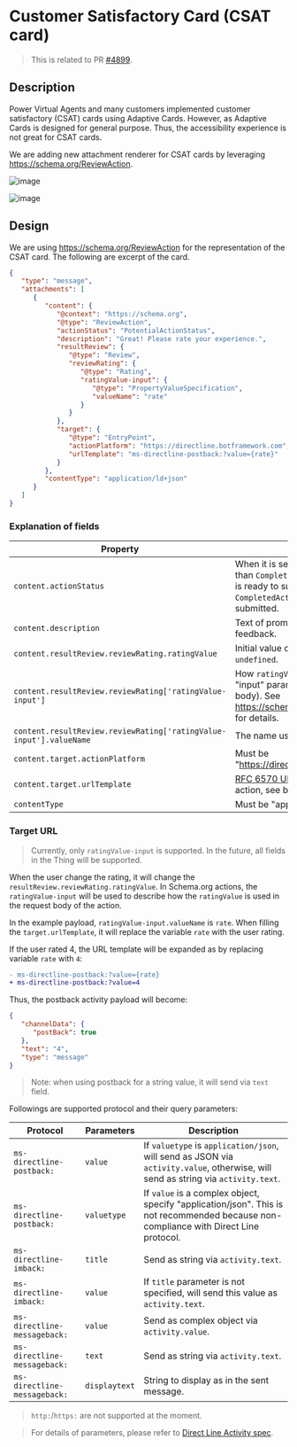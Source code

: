 # Customer Satisfactory Card (CSAT card)

> This is related to PR [#4899](https://github.com/microsoft/BotFramework-WebChat/pull/4899).

## Description

Power Virtual Agents and many customers implemented customer satisfactory (CSAT) cards using Adaptive Cards. However, as Adaptive Cards is designed for general purpose. Thus, the accessibility experience is not great for CSAT cards.

We are adding new attachment renderer for CSAT cards by leveraging https://schema.org/ReviewAction.

![image](https://github.com/microsoft/BotFramework-WebChat/assets/1622400/d60092de-3f71-4914-8a08-5f16128ea9e2)

![image](https://github.com/microsoft/BotFramework-WebChat/assets/1622400/902dffff-a2fe-4163-8182-0a58969f0f33)

## Design

We are using https://schema.org/ReviewAction for the representation of the CSAT card. The following are excerpt of the card.

```json
{
   "type": "message",
   "attachments": [
      {
         "content": {
            "@context": "https://schema.org",
            "@type": "ReviewAction",
            "actionStatus": "PotentialActionStatus",
            "description": "Great! Please rate your experience.",
            "resultReview": {
               "@type": "Review",
               "reviewRating": {
                  "@type": "Rating",
                  "ratingValue-input": {
                     "@type": "PropertyValueSpecification",
                     "valueName": "rate"
                  }
               }
            },
            "target": {
               "@type": "EntryPoint",
               "actionPlatform": "https://directline.botframework.com",
               "urlTemplate": "ms-directline-postback:?value={rate}"
            }
         },
         "contentType": "application/ld+json"
      }
   ]
}
```

### Explanation of fields

| Property                                                           | Description                                                                                                                                                         |
| ------------------------------------------------------------------ | ------------------------------------------------------------------------------------------------------------------------------------------------------------------- |
| `content.actionStatus`                                             | When it is set to ActionStatus other than `CompletedActionStatus`, the card is ready to submit. Otherwise, if it is `CompletedActionStatus`, the card is submitted. |
| `content.description`                                              | Text of prompting the user for feedback.                                                                                                                            |
| `content.resultReview.reviewRating.ratingValue`                    | Initial value of feedback, default to `undefined`.                                                                                                                  |
| `content.resultReview.reviewRating['ratingValue-input']`           | How `ratingValue` should be used as "input" parameters (a.k.a. request body). See https://schema.org/docs/actions.html for details.                                 |
| `content.resultReview.reviewRating['ratingValue-input'].valueName` | The name used in URL template.                                                                                                                                      |
| `content.target.actionPlatform`                                    | Must be "https://directline.botframework.com".                                                                                                                      |
| `content.target.urlTemplate`                                       | [RFC 6570 URL template](https://datatracker.ietf.org/doc/html/rfc6570) to send the action, see below.                                                               |
| `contentType`                                                      | Must be "application/ld+json".                                                                                                                                      |

### Target URL

> Currently, only `ratingValue-input` is supported. In the future, all fields in the Thing will be supported.

When the user change the rating, it will change the `resultReview.reviewRating.ratingValue`. In Schema.org actions, the `ratingValue-input` will be used to describe how the `ratingValue` is used in the request body of the action.

In the example payload, `ratingValue-input.valueName` is `rate`. When filling the `target.urlTemplate`, it will replace the variable `rate` with the user rating.

If the user rated 4, the URL template will be expanded as by replacing variable `rate` with `4`:

```diff
- ms-directline-postback:?value={rate}
+ ms-directline-postback:?value=4
```

Thus, the postback activity payload will become:

```json
{
   "channelData": {
      "postBack": true
   },
   "text": "4",
   "type": "message"
}
```

> Note: when using postback for a string value, it will send via `text` field.

Followings are supported protocol and their query parameters:

| Protocol                     | Parameters    | Description                                                                                                                           |
| ---------------------------- | ------------- | ------------------------------------------------------------------------------------------------------------------------------------- |
| `ms-directline-postback:`    | `value`       | If `valuetype` is `application/json`, will send as JSON via `activity.value`, otherwise, will send as string via `activity.text`.     |
| `ms-directline-postback:`    | `valuetype`   | If `value` is a complex object, specify "application/json". This is not recommended because non-compliance with Direct Line protocol. |
| `ms-directline-imback:`      | `title`       | Send as string via `activity.text`.                                                                                                   |
| `ms-directline-imback:`      | `value`       | If `title` parameter is not specified, will send this value as `activity.text`.                                                       |
| `ms-directline-messageback:` | `value`       | Send as complex object via `activity.value`.                                                                                          |
| `ms-directline-messageback:` | `text`        | Send as string via `activity.text`.                                                                                                   |
| `ms-directline-messageback:` | `displaytext` | String to display as in the sent message.                                                                                             |

> `http:`/`https:` are not supported at the moment.

> For details of parameters, please refer to [Direct Line Activity spec](https://github.com/Microsoft/botframework-sdk/blob/main/specs/botframework-activity/botframework-activity.md).
